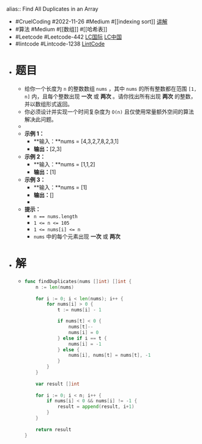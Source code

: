 alias:: Find All Duplicates in an Array

- #CruelCoding #2022-11-26 #Medium #[[indexing sort]] [讲解](https://youtu.be/FHQzKHen9Hg)
- #算法 #Medium #[[数组]] #[[哈希表]]
- #Leetcode #Leetcode-442 [LC国际](https://leetcode.com/problems/find-all-duplicates-in-an-array/) [LC中国](https://leetcode.cn/problems/find-all-duplicates-in-an-array/)
- #lintcode #Lintcode-1238 [LintCode](https://www.lintcode.com/problem/1238/)
- # 题目
	- 给你一个长度为 `n` 的整数数组 `nums` ，其中 `nums` 的所有整数都在范围 `[1, n]` 内，且每个整数出现 **一次** 或 **两次** 。请你找出所有出现 **两次** 的整数，并以数组形式返回。
	- 你必须设计并实现一个时间复杂度为 `O(n)` 且仅使用常量额外空间的算法解决此问题。
	-
	- **示例 1：**
		- **输入：**nums = [4,3,2,7,8,2,3,1]
		- **输出：**[2,3]
	- **示例 2：**
		- **输入：**nums = [1,1,2]
		- **输出：**[1]
	- **示例 3：**
		- **输入：**nums = [1]
		- **输出：**[]
		-
	- **提示：**
		- `n == nums.length`
		- `1 <= n <= 105`
		- `1 <= nums[i] <= n`
		- `nums` 中的每个元素出现 **一次** 或 **两次**
- # 解
	- ```go
	  func findDuplicates(nums []int) []int {
	      n := len(nums)
	      
	      for i := 0; i < len(nums); i++ {
	          for nums[i] > 0 {
	              t := nums[i] - 1
	  
	              if nums[t] < 0 {
	                  nums[t]--
	                  nums[i] = 0
	              } else if i == t {
	                  nums[i] = -1
	              } else {
	                  nums[i], nums[t] = nums[t], -1
	              }
	          }
	      }
	      
	      var result []int
	      
	      for i := 0; i < n; i++ {
	          if nums[i] < 0 && nums[i] != -1 {
	              result = append(result, i+1)
	          }
	      }
	      
	      return result
	  }
	  ```